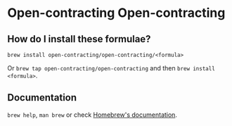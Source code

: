 # Open-contracting Open-contracting

## How do I install these formulae?

`brew install open-contracting/open-contracting/<formula>`

Or `brew tap open-contracting/open-contracting` and then `brew install <formula>`.

## Documentation

`brew help`, `man brew` or check [Homebrew's documentation](https://docs.brew.sh).
